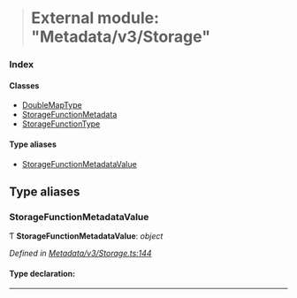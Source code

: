 > # External module: "Metadata/v3/Storage"

### Index

#### Classes

* [DoubleMapType](../classes/_metadata_v3_storage_.doublemaptype.md)
* [StorageFunctionMetadata](../classes/_metadata_v3_storage_.storagefunctionmetadata.md)
* [StorageFunctionType](../classes/_metadata_v3_storage_.storagefunctiontype.md)

#### Type aliases

* [StorageFunctionMetadataValue](_metadata_v3_storage_.md#storagefunctionmetadatavalue)

## Type aliases

###  StorageFunctionMetadataValue

Ƭ **StorageFunctionMetadataValue**: *object*

*Defined in [Metadata/v3/Storage.ts:144](https://github.com/polkadot-js/api/blob/b517613/packages/types/src/Metadata/v3/Storage.ts#L144)*

#### Type declaration:

___